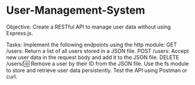 # User-Management-System
Objective: Create a RESTful API to manage user data without using Express.js.

Tasks:
Implement the following endpoints using the http module:
GET /users: Return a list of all users stored in a JSON file.
POST /users: Accept new user data in the request body and add it to the JSON file.
DELETE /users/:id: Remove a user by their ID from the JSON file.
Use the fs module to store and retrieve user data persistently.
Test the API using Postman or curl.
